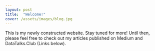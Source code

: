```yaml
---
layout: post
title:  "Welcome!"
cover: /assets/images/blog.jpg
---
```


This is my newly constructed website.
Stay tuned for more!
Until then, please feel free to check out my articles published on Medium and DataTalks.Club (Links below).